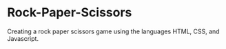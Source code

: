 # Rock-Paper-Scissors
Creating a rock paper scissors game using the languages HTML, CSS, and Javascript. 
